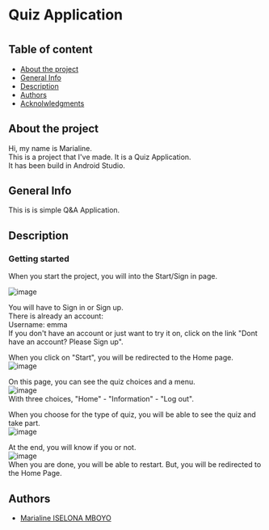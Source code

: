 <h1> Quiz Application <h1>


<h2>Table of content</h2>
<ul>
  <li><a href="#1">About the project</a></li>
  <li><a href="#2">General Info</a></li>
  <li><a href="#3">Description</a></li>
  <li><a href="#4">Authors</a></li>
  <li><a href="#5">Acknolwledgments</a></li>
</ul>

<h2 id="1">About the project</h2>
Hi, my name is Marialine.<br>
This is a project that I've made. It is a Quiz Application. <br>
It has been build in Android Studio.


<h2 id="2">General Info</h2>
This is is simple Q&A Application.

<h2 id="3">Description</h2>
<h3>Getting started</h3>

When you start the project, you will into the Start/Sign in page. <br>

![image](https://user-images.githubusercontent.com/74875856/215071027-6f651b3d-7770-45fa-80a7-d3af079f23a8.png)
<br>

You will have to Sign in or Sign up. <br>
There is already an account: <br>
Username: emma <br>
If you don't have an account or just want to try it on, click on the link "Dont have an account? Please Sign up". <br>

When you click on "Start", you will be redirected to the Home page. <br>
![image](https://user-images.githubusercontent.com/74875856/215073141-7ba03fd1-c2ad-40c6-9324-22f4a164f5f6.png)
<br>

On this page, you can see the quiz choices and a menu. <br>
![image](https://user-images.githubusercontent.com/74875856/215073555-f98ac285-664d-4ef7-bee7-5e06f422c63c.png)
<br>
With three choices, "Home" - "Information" - "Log out".<br>

When you choose for the type of quiz, you will be able to see the quiz and take part.<br>
![image](https://user-images.githubusercontent.com/74875856/215074892-3d3baac0-7b15-433d-860c-a295a8a002d1.png)
<br>

At the end, you will know if you or not.<br> 
![image](https://user-images.githubusercontent.com/74875856/215076257-8414c7cb-c709-43af-991e-0544d6abf214.png)
<br>
When you are done, you will be able to restart. But, you will be redirected to the Home Page.
<br>


<h2 id="4">Authors</h2>
<ul>
  <li><a href="	
    marialine.iselona.mboyo@student.ehb.be">Marialine ISELONA MBOYO</a></li>
</ul>



